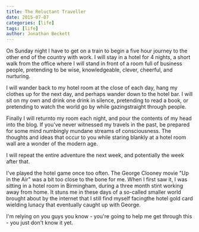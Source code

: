 ```yaml
---
title: The Reluctant Traveller
date: 2015-07-07
categories: [life]
tags: [life]
author: Jonathan Beckett
---
```


On Sunday night I have to get on a train to begin a five hour journey to the other end of the country with work. I will stay in a hotel for 4 nights, a short walk from the office where I will stand in front of a room full of business people, pretending to be wise, knowledgeable, clever, cheerful, and nurturing.

I will wander back to my hotel room at the close of each day, hang my clothes up for the next day, and perhaps wander down to the hotel bar. I will sit on my own and drink one drink in silence, pretending to read a book, or pretending to watch the world go by while gazingstraight through people.

Finally I will returnto my room each night, and pour the contents of my head into the blog. If you've never witnessed my travels in the past, be prepared for some mind numbingly mundane streams of consciousness. The thoughts and ideas that occur to you while staring blankly at a hotel room wall are a wonder of the modern age.

I will repeat the entire adventure the next week, and potentially the week after that.

I've played the hotel game once too often. The George Clooney movie "Up in the Air" was a bit too close to the bone for me. When I first saw it, I was sitting in a hotel room in Birmingham, during a three month stint working away from home. It stuns me in these days of a so-called smaller world brought about by the internet that I still find myself facingthe hotel gold card wielding lunacy that eventually caught up with George.

I'm relying on you guys you know - you're going to help me get through this - you just don't know it yet.